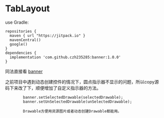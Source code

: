 # TabLayout

use Gradle:

```
repositories {
  maven { url "https://jitpack.io" }
  mavenCentral()
  google()
}
dependencies {
  implementation 'com.github.czh235285:banner:1.0.0'
}
```

同法直接看 [banner](https://github.com/youth5201314/banner)

之前项目中遇到动态创建控件的情况下，圆点指示器不显示的问题，所以copy源码下来改了下，顺便增加了自定义指示器的方法。

```
        banner.setSelectedDrawable(selectedDrawable);
        banner.setUnSelectedDrawable(unSelectedDrawable);

        Drawable方便用资源图片或者动态创建Drawable都能用。
```